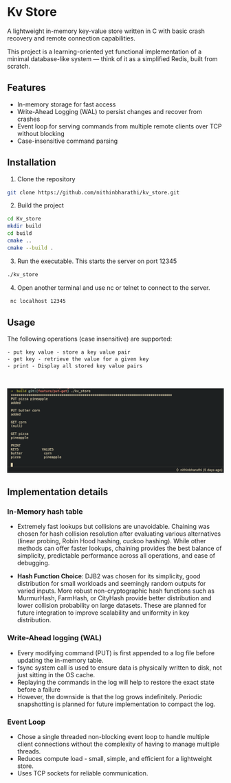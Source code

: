 # Kv Store

A lightweight in-memory key-value store written in C with basic crash recovery and remote connection capabilities.

This project is a learning-oriented yet functional implementation of a minimal database-like system — think of it as a simplified Redis, built from scratch.

## Features
- In-memory storage for fast access
- Write-Ahead Logging (WAL) to persist changes and recover from crashes
- Event loop for serving commands from multiple remote clients over TCP without blocking
- Case-insensitive command parsing

## Installation

1. Clone the repository
```bash
git clone https://github.com/nithinbharathi/kv_store.git
```

2. Build the project
```bash
cd Kv_store
mkdir build
cd build
cmake ..
cmake --build .
```

3. Run the executable. This starts the server on port 12345
```bash
./kv_store
```

4. Open another terminal and use nc or telnet to connect to the server.
```bash
 nc localhost 12345
```

## Usage
The following operations (case insensitive) are supported:
```
- put key value - store a key value pair
- get key - retrieve the value for a given key
- print - Display all stored key value pairs
```
<br>

![](kv_store.png)

## Implementation details

### In-Memory hash table
- Extremely fast lookups but collisions are unavoidable. Chaining was chosen for hash collision resolution after evaluating various alternatives (linear probing, Robin Hood hashing, cuckoo hashing). While other methods can offer faster lookups, chaining provides the best balance of simplicity, predictable performance across all operations, and ease of debugging.

- **Hash Function Choice**: DJB2 was chosen for its simplicity, good distribution for small workloads and seemingly random outputs for varied inputs. More robust non-cryptographic hash functions such as MurmurHash, FarmHash, or CityHash provide better distribution and lower collision probability on large datasets. These are planned for future integration to improve scalability and uniformity in key distribution.

### Write-Ahead logging (WAL)
- Every modifying command (PUT) is first appended to a log file before updating the in-memory table.
- fsync system call is used to ensure data is physically written to disk, not just sitting in the OS cache.
- Replaying the commands in the log will help to restore the exact state before a failure
- However, the downside is that the log grows indefinitely. Periodic snapshotting is planned for future implementation to compact the log.

### Event Loop
- Chose a single threaded non-blocking event loop to handle multiple client connections without the complexity of having to manage multiple threads.
- Reduces compute load - small, simple, and efficient for a lightweight store.
- Uses TCP sockets for reliable communication.